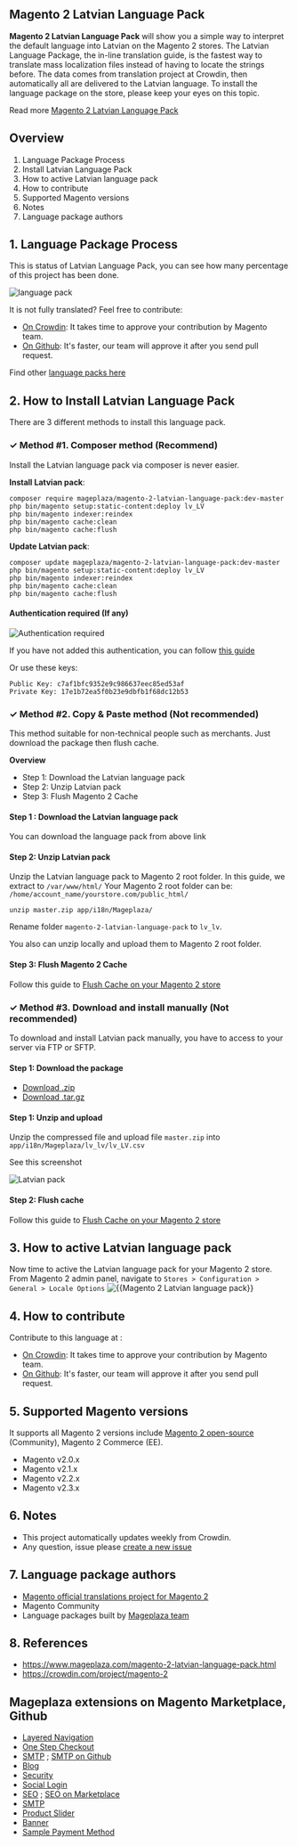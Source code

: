 ## Magento 2 Latvian Language Pack

**Magento 2 Latvian Language Pack** will show you a simple way to interpret the default language into Latvian on the Magento 2 stores. The Latvian Language Package, the in-line translation guide, is the fastest way to translate mass localization files instead of having to locate the strings before. The data comes from translation project at Crowdin, then automatically all are delivered to the Latvian language. To install the language package on the store, please keep your eyes on this topic.

Read more [Magento 2 Latvian Language Pack](https://www.mageplaza.com/magento-2-latvian-language-pack.html)


## Overview

1. Language Package Process
2. Install Latvian Language Pack
3. How to active Latvian language pack
4. How to contribute
5. Supported Magento versions
6. Notes
7. Language package authors

## 1. Language Package Process

This is status of Latvian Language Pack, you can see how many percentage of this project has been done.

![language pack](http://progressed.io/bar/0?title=translated)

It is not fully translated? Feel free to contribute:
- [On Crowdin](https://crowdin.com/project/magento-2): It takes time to approve your contribution by Magento team.
- [On Github](https://github.com/mageplaza/magento-2-latvian-language-pack/blob/master/HOW-TO-CONTRIBUTE.md): It's faster, our team will approve it after you send pull request.


Find other [language packs here](https://www.mageplaza.com/kb/magento-2-language-pack/)

## 2. How to Install Latvian Language Pack

There are 3 different methods to install this language pack.

### ✓ Method #1. Composer method (Recommend)
Install the Latvian language pack via composer is never easier.

**Install Latvian pack**:

```
composer require mageplaza/magento-2-latvian-language-pack:dev-master
php bin/magento setup:static-content:deploy lv_LV
php bin/magento indexer:reindex
php bin/magento cache:clean
php bin/magento cache:flush

```


**Update  Latvian pack**:

```
composer update mageplaza/magento-2-latvian-language-pack:dev-master
php bin/magento setup:static-content:deploy lv_LV
php bin/magento indexer:reindex
php bin/magento cache:clean
php bin/magento cache:flush

```

#### Authentication required (If any)

![Authentication required](https://cdn.mageplaza.com/media/general/dmryiPk.png)

If you have not added this authentication, you can follow [this guide](http://devdocs.magento.com/guides/v2.0/install-gde/prereq/connect-auth.html)

Or use these keys:

```
Public Key: c7af1bfc9352e9c986637eec85ed53af
Private Key: 17e1b72ea5f0b23e9dbfb1f68dc12b53
```



### ✓ Method #2. Copy & Paste method (Not recommended)

This method suitable for non-technical people such as merchants. Just download the package then flush cache.

**Overview**

- Step 1: Download the Latvian language pack
- Step 2: Unzip Latvian pack
- Step 3: Flush Magento 2 Cache

#### Step 1 : Download the Latvian language pack

You can download the language pack from above link

#### Step 2: Unzip Latvian pack

Unzip the Latvian language pack to Magento 2 root folder. In this guide, we extract to `/var/www/html/`
Your Magento 2 root folder can be: `/home/account_name/yourstore.com/public_html/`

```
unzip master.zip app/i18n/Mageplaza/
```

Rename folder `magento-2-latvian-language-pack` to `lv_lv`.


You also can unzip locally and upload them to Magento 2 root folder.

#### Step 3: Flush Magento 2 Cache

Follow this guide to [Flush Cache on your Magento 2 store](https://www.mageplaza.com/kb/how-flush-enable-disable-cache.html)


### ✓ Method #3. Download and install manually (Not recommended)

To download and install Latvian pack manually, you have to access to your server via FTP or SFTP.

#### Step 1: Download the package

- [Download .zip](https://github.com/mageplaza/magento-2-latvian-language-pack/archive/master.zip)
- [Download .tar.gz](https://github.com/mageplaza/magento-2-latvian-language-pack/tarball/master)

#### Step 1: Unzip and upload

Unzip the compressed file and upload file `master.zip` into `app/i18n/Mageplaza/lv_lv/lv_LV.csv`

See this screenshot

![Latvian pack](https://cdn2.mageplaza.com/media/general2/tS668yC.png)

#### Step 2: Flush cache

Follow this guide to [Flush Cache on your Magento 2 store](https://www.mageplaza.com/kb/how-flush-enable-disable-cache.html)


## 3. How to active Latvian language pack 

Now time to active the Latvian language pack for your Magento 2 store. From Magento 2 admin panel, navigate to `Stores > Configuration > General > Locale Options`
![{{Magento 2 Latvian language pack}}](https://cdn.mageplaza.com/media/general/aPSUA0l.png)


## 4. How to contribute

Contribute to this language at :
- [On Crowdin](https://crowdin.com/project/magento-2): It takes time to approve your contribution by Magento team.
- [On Github](https://github.com/mageplaza/magento-2-latvian-language-pack/blob/master/HOW-TO-CONTRIBUTE.md): It's faster, our team will approve it after you send pull request.


## 5. Supported Magento versions

It supports all Magento 2 versions include [Magento 2 open-source](https://www.mageplaza.com/download-magento/) (Community), Magento 2 Commerce (EE).


- Magento v2.0.x
- Magento v2.1.x
- Magento v2.2.x
- Magento v2.3.x



## 6. Notes 

- This project automatically updates weekly from Crowdin.
- Any question, issue please [create a new issue](https://github.com/mageplaza/magento-2-latvian-language-pack/issues/new)

## 7. Language package authors

- [Magento official translations project for Magento 2](https://crowdin.com/project/magento-2)
- Magento Community
- Language packages built by [Mageplaza team](https://www.mageplaza.com/)


## 8. References 

- https://www.mageplaza.com/magento-2-latvian-language-pack.html
- https://crowdin.com/project/magento-2



## Mageplaza extensions on Magento Marketplace, Github


- [Layered Navigation](https://marketplace.magento.com/mageplaza-layered-navigation-m2.html)
- [One Step Checkout](https://marketplace.magento.com/mageplaza-magento-2-one-step-checkout-extension.html)
- [SMTP](https://marketplace.magento.com/mageplaza-module-smtp.html) ; [SMTP on Github](https://github.com/mageplaza/magento-2-smtp)
- [Blog](https://github.com/mageplaza/magento-2-blog)
- [Security](https://marketplace.magento.com/mageplaza-module-security.html)
- [Social Login](https://github.com/mageplaza/magento-2-social-login)
- [SEO](https://github.com/mageplaza/magento-2-seo) ; [SEO on Marketplace](https://marketplace.magento.com/mageplaza-magento-2-seo-extension.html)
- [SMTP](https://github.com/mageplaza/magento-2-smtp)
- [Product Slider](https://github.com/mageplaza/magento-2-product-slider)
- [Banner](https://github.com/mageplaza/magento-2-banner-slider)
- [Sample Payment Method](https://github.com/mageplaza/magento-2-sample-payment-method)



